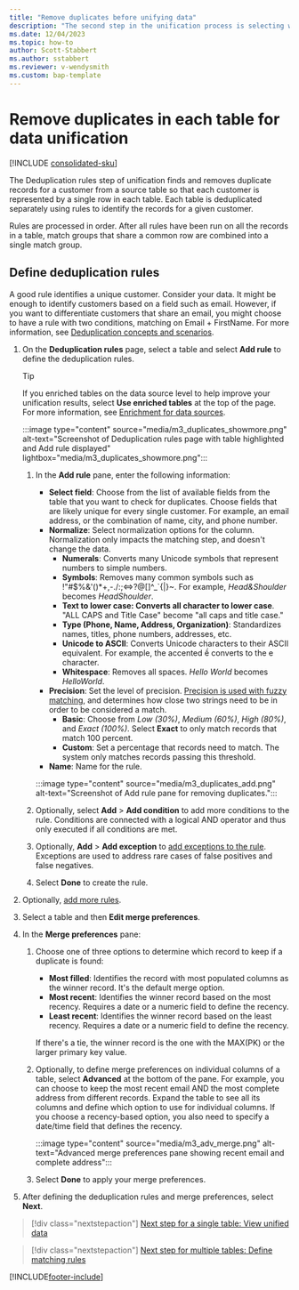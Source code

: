 ```yaml
---
title: "Remove duplicates before unifying data"
description: "The second step in the unification process is selecting which record to keep when duplicates are found."
ms.date: 12/04/2023
ms.topic: how-to
author: Scott-Stabbert
ms.author: sstabbert
ms.reviewer: v-wendysmith
ms.custom: bap-template
---
```


# Remove duplicates in each table for data unification

[!INCLUDE [consolidated-sku](./includes/consolidated-sku.md)]

The Deduplication rules step of unification finds and removes duplicate records for a customer from a source table so that each customer is represented by a single row in each table. Each table is deduplicated separately using rules to identify the records for a given customer.

Rules are processed in order.  After all rules have been run on all the records in a table, match groups that share a common row are combined into a single match group.

## Define deduplication rules

A good rule identifies a unique customer. Consider your data. It might be enough to identify customers based on a field such as email. However, if you want to differentiate customers that share an email, you might choose to have a rule with two conditions, matching on Email + FirstName. For more information, see [Deduplication concepts and scenarios](data-unification-concepts-deduplication.md).

1. On the **Deduplication rules** page, select a table and select **Add rule** to define the deduplication rules.

   > [!TIP]
   > If you enriched tables on the data source level to help improve your unification results, select **Use enriched tables** at the top of the page. For more information, see [Enrichment for data sources](data-sources-enrichment.md).

   :::image type="content" source="media/m3_duplicates_showmore.png" alt-text="Screenshot of Deduplication rules page with table highlighted and Add rule displayed"  lightbox="media/m3_duplicates_showmore.png":::

   1. In the **Add rule** pane, enter the following information:
      - **Select field**: Choose from the list of available fields from the table that you want to check for duplicates. Choose fields that are likely unique for every single customer. For example, an email address, or the combination of name, city, and phone number.
      - **Normalize**: Select normalization options for the column. Normalization only impacts the matching step, and doesn't change the data.
        - **Numerals**: Converts many Unicode symbols that represent numbers to simple numbers.
        - **Symbols**: Removes many common symbols such as !"#$%&'()*+,-./:;<=>?@[\]^_`{|}~. For example, *Head&Shoulder* becomes *HeadShoulder*.
        - **Text to lower case: Converts all character to lower case**. "ALL CAPS and Title Case" become "all caps and title case."
        - **Type (Phone, Name, Address, Organization)**: Standardizes names, titles, phone numbers, addresses, etc.
        - **Unicode to ASCII**: Converts Unicode characters to their ASCII equivalent. For example, the accented ề converts to the e character.
        - **Whitespace**: Removes all spaces. *Hello   World* becomes *HelloWorld*.
      - **Precision**: Set the level of precision. [Precision is used with fuzzy matching](data-unification-fuzzy-matching.md), and determines how close two strings need to be in order to be considered a match.
        - **Basic**: Choose from *Low (30%)*, *Medium (60%)*, *High (80%)*, and *Exact (100%)*. Select **Exact** to only match records that match 100 percent.
        - **Custom**: Set a percentage that records need to match. The system only matches records passing this threshold.
      - **Name**: Name for the rule.

      :::image type="content" source="media/m3_duplicates_add.png" alt-text="Screenshot of Add rule pane for removing duplicates.":::

   1. Optionally, select **Add** > **Add condition** to add more conditions to the rule. Conditions are connected with a logical AND operator and thus only executed if all conditions are met.

   1. Optionally, **Add** > **Add exception** to [add exceptions to the rule](data-unification-match-tables.md#add-exceptions-to-a-rule). Exceptions are used to address rare cases of false positives and false negatives.

   1. Select **Done** to create the rule.

1. Optionally, [add more rules](#define-deduplication-rules).

1. Select a table and then **Edit merge preferences**.

1. In the **Merge preferences** pane:
   1. Choose one of three options to determine which record to keep if a duplicate is found:
      - **Most filled**: Identifies the record with most populated columns as the winner record. It's the default merge option.
      - **Most recent**: Identifies the winner record based on the most recency. Requires a date or a numeric field to define the recency.
      - **Least recent**: Identifies the winner record based on the least recency. Requires a date or a numeric field to define the recency.

      If there's a tie, the winner record is the one with the MAX(PK) or the larger primary key value.

   1. Optionally, to define merge preferences on individual columns of a table, select **Advanced** at the bottom of the pane. For example, you can choose to keep the most recent email AND the most complete address from different records. Expand the table to see all its columns and define which option to use for individual columns. If you choose a recency-based option, you also need to specify a date/time field that defines the recency.

      :::image type="content" source="media/m3_adv_merge.png" alt-text="Advanced merge preferences pane showing recent email and complete address":::

   1. Select **Done** to apply your merge preferences.

1. After defining the deduplication rules and merge preferences, select **Next**.
  
> [!div class="nextstepaction"]
> [Next step for a single table: View unified data](data-unification-merge-tables.md)

> [!div class="nextstepaction"]
> [Next step for multiple tables: Define matching rules](data-unification-match-tables.md)

[!INCLUDE[footer-include](includes/footer-banner.md)]

